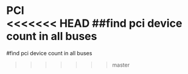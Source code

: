 PCI  
<<<<<<< HEAD
##find pci device count in all buses  
=======
#find pci device count in all buses  
>>>>>>> master
